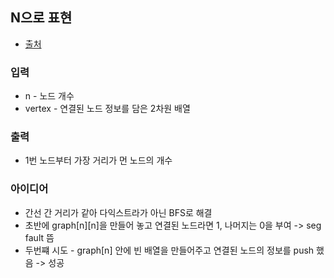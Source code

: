 ## N으로 표현

- [출처](https://programmers.co.kr/learn/courses/30/lessons/49189)

### 입력

- n - 노드 개수
- vertex - 연결된 노드 정보를 담은 2차원 배열

### 출력

- 1번 노드부터 가장 거리가 먼 노드의 개수

### 아이디어

- 간선 간 거리가 같아 다익스트라가 아닌 BFS로 해결
- 초반에 graph\[n\]\[n\]을 만들어 놓고 연결된 노드라면 1, 나머지는 0을 부여 -> seg fault 뜸
- 두번쨰 시도 - graph\[n\] 안에 빈 배열을 만들어주고 연결된 노드의 정보를 push 했음 -> 성공
